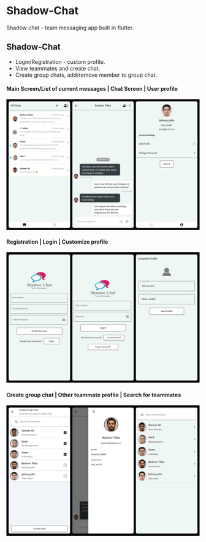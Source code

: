 # Shadow-Chat
Shadow chat - team messaging app built in flutter.

## Shadow-Chat
* Login/Registration - custom profile.
* View teammates and create chat.
* Create group chats, add/remove member to group chat.

#### Main Screen/List of current messages | Chat Screen | User profile
![](Images/chatScreen.jpg)

#### Registration | Login | Customize profile
![](Images/mainScreen.jpg)

#### Create group chat | Other teammate profile | Search for teammates
![](Images/searchScreen.jpg)
